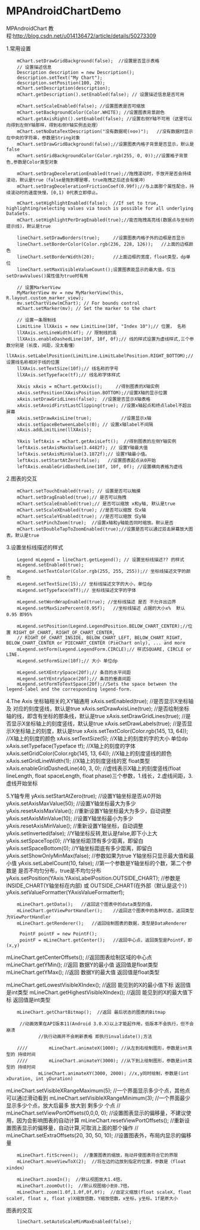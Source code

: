 # MPAndroidChartDemo

MPAndroidChart 教程:http://blog.csdn.net/u014136472/article/details/50273309

1.常用设置

		mChart.setDrawGridBackground(false);  //设置是否显示表格
        // 设置描述信息
        Description description = new Description();
        description.setText("My Chart");
        description.setPosition(100, 20);
        mChart.setDescription(description);
        mChart.getDescription().setEnabled(false); // 设置描述信息是否可用

        mChart.setScaleEnabled(false); //设置图表是否可缩放
        mChart.setBackgroundColor(Color.WHITE); //设置图表背景颜色
        mChart.getAxisRight().setEnabled(false); //设置右侧Y轴不可用（这里可以向得到左侧Y轴那样，得到右侧Y轴实例去处理）
        mChart.setNoDataTextDescription("没有数据呢(⊙o⊙)");   //没有数据时显示在中央的字符串，参数是String对象
        mChart.setDrawGridBackground(false);//设置图表内格子背景是否显示，默认是false
        mChart.setGridBackgroundColor(Color.rgb(255, 0, 0));//设置格子背景色,参数是Color类型对象

        mChart.setDragDecelerationEnabled(true);//拖拽滚动时，手放开是否会持续滚动，默认是true（false是拖到哪是哪，true拖拽之后还会有缓冲）
        mChart.setDragDecelerationFrictionCoef(0.99f);//与上面那个属性配合，持续滚动时的速度快慢，[0,1) 0代表立即停止。

        mChart.setHighlightEnabled(false);  //If set to true, highlighting/selecting values via touch is possible for all underlying DataSets.
        mChart.setHighlightPerDragEnabled(true);//能否拖拽高亮线(数据点与坐标的提示线)，默认是true

        lineChart.setDrawBorders(true);     //设置图表内格子外的边框是否显示
        lineChart.setBorderColor(Color.rgb(236, 228, 126));   //上面的边框颜色
        lineChart.setBorderWidth(20);       //上面边框的宽度，float类型，dp单位
        lineChart.setMaxVisibleValueCount();设置图表能显示的最大值，仅当setDrawValues()属性值为true时有用

        // 设置MarkerView
        MyMarkerView mv = new MyMarkerView(this, R.layout.custom_marker_view);
        mv.setChartView(mChart); // For bounds control
        mChart.setMarker(mv); // Set the marker to the chart

        // 设置一条限制线
        LimitLine llXAxis = new LimitLine(10f, "Index 10");// 位置， 名称
        llXAxis.setLineWidth(4f); // 限制线的高
        llXAxis.enableDashedLine(10f, 10f, 0f);// 线的样式设置为虚线样式,三个参数分别是（长度，间距，没太看懂）
        llXAxis.setLabelPosition(LimitLine.LimitLabelPosition.RIGHT_BOTTOM);// 设置线名称相对于线的位置
        llXAxis.setTextSize(10f);// 线名称的字号
        llXAxis.setTypeface(tf);// 线名称字体样式

        XAxis xAxis = mChart.getXAxis();     //得到图表的X轴实例
		xAxis.setPosition(XAxisPosition.BOTTOM);//设置X轴的显示位置
		xAxis.setDrawGridLines(false);  //设置是否显示X轴表格
		xAxis.setAvoidFirstLastClipping(true); //设置x轴起点和终点label不超出屏幕
		xAxis.setDrawAxisLine(true);           //设置显示x轴
		xAxis.setSpaceBetweenLabels(0); // 设置x轴label不间隔
		xAxis.addLimitLine(llXAxis);

		YAxis leftAxis = mChart.getAxisLeft();  //得到图表的左侧Y轴实例
		leftAxis.setAxisMaxValue(3.4482f); // 设置Y轴最大值
		leftAxis.setAxisMinValue(3.1872f);// 设置Y轴最小值。
		leftAxis.setStartAtZero(false);   //设置图表起点从0开始
		leftAxis.enableGridDashedLine(10f, 10f, 0f); //设置横向表格为虚线

2.图表的交互

        mChart.setTouchEnabled(true); // 设置是否可以触摸
        mChart.setDragEnabled(true);// 是否可以拖拽
        mChart.setScaleEnabled(true);// 是否可以缩放 x和y轴, 默认是true
        mChart.setScaleXEnabled(true); //是否可以缩放 仅x轴
        mChart.setScaleYEnabled(true); //是否可以缩放 仅y轴
        mChart.setPinchZoom(true);  //设置x轴和y轴能否同时缩放。默认是否
        mChart.setDoubleTapToZoomEnabled(true);//设置是否可以通过双击屏幕放大图表。默认是true

3.设置坐标线描述的样式

        Legend mLegend = lineChart.getLegend(); // 设置坐标线描述?? 的样式
        mLegend.setEnabled(true);
        mLegend.setTextColor(Color.rgb(255, 255, 255));// 坐标线描述文字的颜色
        mLegend.setTextSize(15);// 坐标线描述文字的大小，单位dp
        mLegend.setTypeface(mTf);// 坐标线描述文字的字体

        mLegend.setWordWrapEnabled(true); //坐标线描述 是否 不允许出边界
        mLegend.setMaxSizePercent(0.95f);   //坐标线描述 占据的大小x%  默认0.95 即95%

        mLegend.setPosition(Legend.LegendPosition.BELOW_CHART_CENTER);//位置 RIGHT_OF_CHART, RIGHT_OF_CHART_CENTER,
        // RIGHT_OF_CHART_INSIDE, BELOW_CHART_LEFT, BELOW_CHART_RIGHT, BELOW_CHART_CENTER or PIECHART_CENTER (PieChart only), ... and more
        mLegend.setForm(Legend.LegendForm.CIRCLE);// 样式SQUARE, CIRCLE or LINE.
        mLegend.setFormSize(10f);// 大小 单位dp

        mLegend.setXEntrySpace(20f);// 条目的水平间距
        mLegend.setYEntrySpace(20f);// 条目的垂直间距
        mLegend.setFormToTextSpace(20f);//Sets the space between the legend-label and the corresponding legend-form.

4.The Axis 坐标轴相关的,XY轴通用
        xAxis.setEnabled(true);     //是否显示X坐标轴 及 对应的刻度竖线，默认是true
        xAxis.setDrawAxisLine(true); //是否绘制坐标轴的线，即含有坐标的那条线，默认是true
        xAxis.setDrawGridLines(true); //是否显示X坐标轴上的刻度竖线，默认是true
        xAxis.setDrawLabels(true); //是否显示X坐标轴上的刻度，默认是true
        xAxis.setTextColor(Color.rgb(145, 13, 64)); //X轴上的刻度的颜色
        xAxis.setTextSize(5); //X轴上的刻度的字的大小 单位dp
        xAxis.setTypeface(Typeface tf); //X轴上的刻度的字体
        xAxis.setGridColor(Color.rgb(145, 13, 64)); //X轴上的刻度竖线的颜色
        xAxis.setGridLineWidth(1); //X轴上的刻度竖线的宽 float类型
        xAxis.enableGridDashedLine(40, 3, 0); //虚线表示X轴上的刻度竖线(float lineLength, float spaceLength, float phase)三个参数，1.线长，2.虚线间距，3.虚线开始坐标

5.Y轴专用
        yAxis.setStartAtZero(true);    //设置Y轴坐标是否从0开始
        yAxis.setAxisMaxValue(50);    //设置Y轴坐标最大为多少
        yAxis.resetAxisMaxValue();    //重新设置Y轴坐标最大为多少，自动调整
        yAxis.setAxisMinValue(10);    //设置Y轴坐标最小为多少
        yAxis.resetAxisMinValue();    //重新设置Y轴坐标，自动调整
        yAxis.setInverted(false);    //Y轴坐标反转,默认是false,即下小上大
        yAxis.setSpaceTop(0);    //Y轴坐标距顶有多少距离，即留白
        yAxis.setSpaceBottom(0);    //Y轴坐标距底有多少距离，即留白
        yAxis.setShowOnlyMinMax(false);    //参数如果为true Y轴坐标只显示最大值和最小值
        yAxis.setLabelCount(10, false);    //第一个参数是Y轴坐标的个数，第二个参数是 是否不均匀分布，true是不均匀分布
        yAxis.setPosition(YAxis.YAxisLabelPosition.OUTSIDE_CHART);  //参数是INSIDE_CHART(Y轴坐标在内部) 或 OUTSIDE_CHART(在外部（默认是这个）)
        yAxis.setValueFormatter(YAxisValueFormatterf);














        mLineChart.getData();   //返回这个图表中的data类型的值，
        mLineChart.getViewPortHandler();    //返回这个图表中的各种状态，返回类型为ViewPortHandler
        mLineChart.getRenderer();   //返回绘制图表的数据，类型是DataRenderer

         PointF pointF = new PointF();
         pointF = mLineChart.getCenter();   //返回中心点，返回类型是PointF，即(x,y)

 mLineChart.getCenterOffsets();  //返回图表绘制区域的中心点
        mLineChart.getYMin();  //返回 数据Y的最小值 返回值是float类型
        mLineChart.getYMax();  //返回 数据Y的最大值 返回值是float类型

 mLineChart.getLowestVisibleXIndex();  //返回 能见到的X的最小值下标 返回值是int类型
        mLineChart.getHighestVisibleXIndex();  //返回 能见到的X的最大值下标 返回值是int类型

        mLineChart.getChartBitmap();  //返回 最后状态的图表的Bitmap

         //动画效果在API版本11(Android 3.0.X)以上才能起作用，低版本不会执行，但不会崩溃
                //执行动画并不会刷新表格 即执行invalidate();方法

        ////        mLineChart.animateX(1000); //从左到右绘制图形，参数是int类型的 持续时间
        ////        mLineChart.animateY(3000); //从下到上绘制图形，参数是int类型的 持续时间
                mLineChart.animateXY(3000, 2000); //x,y同时绘制，参数是(int xDuration, int yDuration)

 mLineChart.setVisibleXRangeMaximum(5);  //一个界面显示多少个点，其他点可以通过滑动看到
        mLineChart.setVisibleXRangeMinimum(3);  //一个界面最少显示多少个点，放大后最多 放大到 剩多少 个点
//      mLineChart.setViewPortOffsets(0,0,0, 0);  //设置图表显示的偏移量，不建议使用，因为会影响图表的自动计算
        mLineChart.resetViewPortOffsets();  //重新设置图表显示的偏移量，自动计算,可取消上面的那个操作
//        mLineChart.setExtraOffsets(20, 30, 50, 10);  //设置图表外，布局内显示的偏移量

        mLineChart.fitScreen();  //重置图表的缩放，拖动并使图表符合它的界限
        mLineChart.moveViewToX(2);  //将左边的边放到指定的位置，参数是（float xindex）

        mLineChart.zoomIn();  //默认视图放大1.4倍，
        mLineChart.zoomOut();  //默认视图缩小到0.7倍，
        mLineChart.zoom(1.0f,1.0f,0f,0f);  //自定义缩放(float scaleX, float scaleY, float x, float y)X缩放倍数，Y缩放倍数，x坐标，y坐标。1f是原大小





   图表的交互



        lineChart.setAutoScaleMinMaxEnabled(false);























